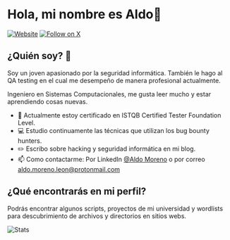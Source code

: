 ### <h1>Hola, mi nombre es Aldo👋</h1>

[![Website](https://img.shields.io/website?label=aldomoreno.net&style=for-the-badge&url=https://aldomoreno.net/)](https://aldomoreno.net/)
[![Follow on X](https://img.shields.io/badge/X-@aldo_m_leon-1DA1F2?style=for-the-badge&logo=x)](https://x.com/aldo_m_leon)

## ¿Quién soy? 🤔

Soy un joven apasionado por la seguridad informática. También le hago al QA testing en el cual me desempeño de manera profesional actualmente.

Ingeniero en Sistemas Computacionales, me gusta leer mucho y estar aprendiendo cosas nuevas.

- 🔭 Actualmente estoy certificado en ISTQB Certified Tester Foundation Level.
- 💻 Estudio continuamente las técnicas que utilizan los bug bounty hunters.
- ✏️ Escribo sobre hacking y seguridad informática en mi blog.
- 📫 Como contactarme: Por LinkedIn [@Aldo Moreno](https://www.linkedin.com/in/jose-aldo-moreno-leon/) o por correo aldo.moreno.leon@protonmail.com


## ¿Qué encontrarás en mi perfil?

Podrás encontrar algunos scripts, proyectos de mi universidad y wordlists para descubrimiento de archivos y directorios en sitios webs.

<img src="https://github-readme-stats.vercel.app/api?username=aldo-moreno-leon&show_icons=true&theme=chartreuse-dark" alt="Stats">

[website]: https://aldomoreno.net/
